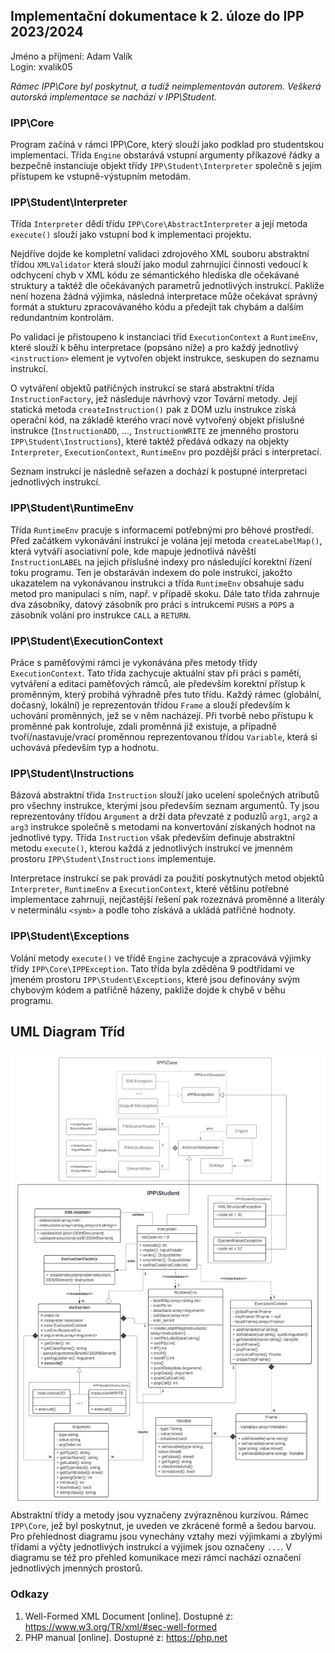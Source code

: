 ## Implementační dokumentace k 2. úloze do IPP 2023/2024
Jméno a příjmení: Adam Valík  
Login: xvalik05 

_Rámec IPP\Core byl poskytnut, a tudíž neimplementován autorem. Veškerá autorská implementace se nachází v IPP\Student._

### IPP\Core
Program začíná v rámci IPP\Core, který slouží jako podklad pro studentskou implementaci. Třída ``Engine`` obstarává vstupní argumenty příkazové řádky a bezpečně instanciuje objekt třídy ``IPP\Student\Interpreter`` společně s jejím přístupem ke vstupně-výstupním metodám.

### IPP\Student\Interpreter
Třída ``Interpreter`` dědí třídu ``IPP\Core\AbstractInterpreter`` a její metoda ``execute()`` slouží jako vstupní bod k implementaci projektu. 

Nejdříve dojde ke kompletní validaci zdrojového XML souboru abstraktní třídou ``XMLValidator`` která slouží jako modul zahrnující činnosti vedoucí k odchycení chyb v XML kódu ze sémantického hlediska dle očekávané struktury a taktéž dle očekávaných parametrů jednotlivých instrukcí. Pakliže není hozena žádná výjimka, následná interpretace může očekávat správný formát a stukturu zpracovávaného kódu a předejít tak chybám a dalším redundantním kontrolám.

Po validaci je přistoupeno k instanciaci tříd ``ExecutionContext`` a ``RuntimeEnv``, které slouží k běhu interpretace (popsáno níže) a pro každý jednotlivý ``<instruction>`` element je vytvořen objekt instrukce, seskupen do seznamu instrukcí.

O vytváření objektů patřičných instrukcí se stará abstraktní třída ``InstructionFactory``, jež následuje návrhový vzor Tovární metody. Její statická metoda ``createInstruction()`` pak z DOM uzlu instrukce získá operační kód, na základě kterého vrací nově vytvořený objekt příslušné instrukce (``InstructionADD``, ...,  ``InstructionWRITE`` ze jmenného prostoru ``IPP\Student\Instructions``), které taktéž předává odkazy na objekty ``Interpreter``, ``ExecutionContext``, ``RuntimeEnv`` pro pozdější práci s interpretací.

Seznam instrukcí je následně seřazen a dochází k postupné interpretaci jednotlivých instrukcí.

### IPP\Student\RuntimeEnv
Třída ``RuntimeEnv`` pracuje s informacemi potřebnými pro běhové prostředí. Před začátkem vykonávání instrukcí je volána její metoda ``createLabelMap()``, která vytváří asociativní pole, kde mapuje jednotlivá návěští ``InstructionLABEL`` na jejich příslušné indexy pro následující korektní řízení toku programu. Ten je obstaráván indexem do pole instrukcí, jakožto ukazatelem na vykonávanou instrukci a třída ``RuntimeEnv`` obsahuje sadu metod pro manipulaci s ním, např. v případě skoku. Dále tato třída zahrnuje dva zásobníky, datový zásobník pro práci s intrukcemi ``PUSHS`` a ``POPS`` a zásobník volání pro instrukce ``CALL`` a ``RETURN``.

### IPP\Student\ExecutionContext
Práce s paměťovými rámci je vykonávána přes metody třídy ``ExecutionContext``. Tato třída zachycuje aktuální stav při práci s pamětí, vytváření a editaci paměťových rámců, ale především korektní přístup k proměnným, který probíhá výhradně přes tuto třídu. Každý rámec (globální, dočasný, lokální) je reprezentován třídou ``Frame`` a slouží především k uchování proměnných, jež se v něm nacházejí. Při tvorbě nebo přístupu k proměnné pak kontroluje, zdali proměnná již existuje, a případně tvoří/nastavuje/vrací proměnnou reprezentovanou třídou ``Variable``, která si uchovává především typ a hodnotu.


### IPP\Student\Instructions
Bázová abstraktní třída ``Instruction`` slouží jako ucelení společných atributů pro všechny instrukce, kterými jsou především seznam argumentů. Ty jsou reprezentovány třídou ``Argument`` a drží data převzaté z poduzlů ``arg1``, ``arg2`` a ``arg3`` instrukce společně s metodami na konvertování získaných hodnot na jednotlivé typy. Třida ``Instruction`` však především definuje abstraktní metodu ``execute()``, kterou každá z jednotlivých instrukcí ve jmenném prostoru ``IPP\Student\Instructions`` implementuje.

Interpretace instrukcí se pak provádí za použití poskytnutých metod objektů ``Interpreter``, ``RuntimeEnv`` a ``ExecutionContext``, které většinu potřebné implementace zahrnují, nejčastější řešení pak rozeznává proměnné a literály v neterminálu ``<symb>`` a podle toho získává a ukládá patřičné hodnoty.


### IPP\Student\Exceptions
Volání metody ``execute()`` ve třídě ``Engine`` zachycuje a zpracovává výjimky třidy ``IPP\Core\IPPException``. Tato třída byla zděděna 9 podtřídami ve jmeném prostoru ``IPP\Student\Exceptions``, které jsou definovány svým chybovým kódem a patřičně házeny, pakliže dojde k chybě v běhu programu.

## UML Diagram Tříd
![UML Class Diagram](Interpret.jpeg)
Abstraktní třídy a metody jsou vyznačeny zvýrazněnou kurzívou. Rámec ``IPP\Core``, jež byl poskytnut, je uveden ve zkrácené formě a šedou barvou. Pro přehlednost diagramu jsou vynechány vztahy mezi výjimkami a zbylými třídami a výčty jednotlivých instrukcí a výjimek jsou označeny ``...``. V diagramu se též pro přehled komunikace mezi rámci nachází označení jednotlivých jmenných prostorů.

### Odkazy
1. Well-Formed XML Document [online]. Dostupné z: https://www.w3.org/TR/xml/#sec-well-formed
2. PHP manual [online]. Dostupné z: https://php.net